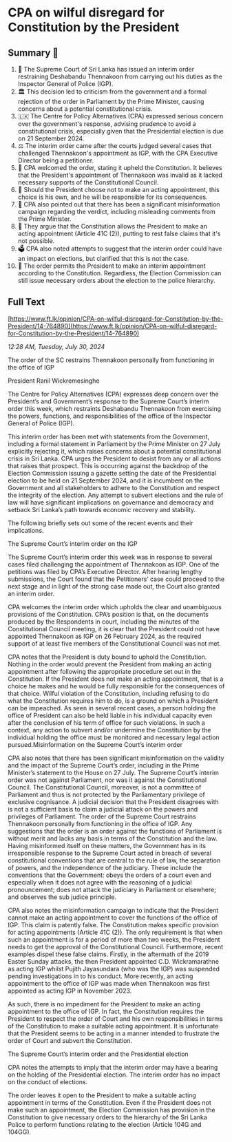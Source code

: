 # CPA on wilful disregard for Constitution by the President

## Summary 🤖

1. 🚫 The Supreme Court of Sri Lanka has issued an interim order restraining Deshabandu Thennakoon from carrying out his duties as the Inspector General of Police (IGP).
2. 🏛️ This decision led to criticism from the government and a formal rejection of the order in Parliament by the Prime Minister, causing concerns about a potential constitutional crisis. 
3. 🇱🇰 The Centre for Policy Alternatives (CPA) expressed serious concern over the government's response, advising prudence to avoid a constitutional crisis, especially given that the Presidential election is due on 21 September 2024.
4. ⚖️ The interim order came after the courts judged several cases that challenged Thennakoon's appointment as IGP, with the CPA Executive Director being a petitioner.
5. 📜 CPA welcomed the order, stating it upheld the Constitution. It believes that the President's appointment of Thennakoon was invalid as it lacked necessary supports of the Constitutional Council.
6. 👤 Should the President choose not to make an acting appointment, this choice is his own, and he will be responsible for its consequences.
7. 📰 CPA also pointed out that there has been a significant misinformation campaign regarding the verdict, including misleading comments from the Prime Minister.
8. 📝 They argue that the Constitution allows the President to make an acting appointment (Article 41C (2)), putting to rest false claims that it's not possible.
9. 🗳️ CPA also noted attempts to suggest that the interim order could have an impact on elections, but clarified that this is not the case.
10. 🚨 The order permits the President to make an interim appointment according to the Constitution. Regardless, the Election Commission can still issue necessary orders about the election to the police hierarchy.

## Full Text

[https://www.ft.lk/opinion/CPA-on-wilful-disregard-for-Constitution-by-the-President/14-764890](https://www.ft.lk/opinion/CPA-on-wilful-disregard-for-Constitution-by-the-President/14-764890)

*12:28 AM, Tuesday, July 30, 2024*

The order of the SC restrains Thennakoon personally from functioning in the office of IGP

President Ranil Wickremesinghe

The Centre for Policy Alternatives (CPA) expresses deep concern over the President’s and Government’s response to the Supreme Court’s interim order this week, which restraints Deshabandu Thennakoon from exercising the powers, functions, and responsibilities of the office of the Inspector General of Police (IGP).

This interim order has been met with statements from the Government, including a formal statement in Parliament by the Prime Minister on 27 July explicitly rejecting it, which raises concerns about a potential constitutional crisis in Sri Lanka. CPA urges the President to desist from any or all actions that raises that prospect. This is occurring against the backdrop of the Election Commission issuing a gazette setting the date of the Presidential election to be held on 21 September 2024, and it is incumbent on the Government and all stakeholders to adhere to the Constitution and respect the integrity of the election. Any attempt to subvert elections and the rule of law will have significant implications on governance and democracy and setback Sri Lanka’s path towards economic recovery and stability.

The following briefly sets out some of the recent events and their implications.

The Supreme Court’s interim order on the IGP

The Supreme Court’s interim order this week was in response to several cases filed challenging the appointment of Thennakoon as IGP. One of the petitions was filed by CPA’s Executive Director. After hearing lengthy submissions, the Court found that the Petitioners’ case could proceed to the next stage and in light of the strong case made out, the Court also granted an interim order.

CPA welcomes the interim order which upholds the clear and unambiguous provisions of the Constitution. CPA’s position is that, on the documents produced by the Respondents in court, including the minutes of the Constitutional Council meeting, it is clear that the President could not have appointed Thennakoon as IGP on 26 February 2024, as the required support of at least five members of the Constitutional Council was not met.

CPA notes that the President is duty bound to uphold the Constitution. Nothing in the order would prevent the President from making an acting appointment after following the appropriate procedure set out in the Constitution. If the President does not make an acting appointment, that is a choice he makes and he would be fully responsible for the consequences of that choice. Wilful violation of the Constitution, including refusing to do what the Constitution requires him to do, is a ground on which a President can be impeached. As seen in several recent cases, a person holding the office of President can also be held liable in his individual capacity even after the conclusion of his term of office for such violations. In such a context, any action to subvert and/or undermine the Constitution by the individual holding the office must be monitored and necessary legal action pursued.Misinformation on the Supreme Court’s interim order

CPA also notes that there has been significant misinformation on the validity and the impact of the Supreme Court’s order, including in the Prime Minister’s statement to the House on 27 July. The Supreme Court’s interim order was not against Parliament, nor was it against the Constitutional Council. The Constitutional Council, moreover, is not a committee of Parliament and thus is not protected by the Parliamentary privilege of exclusive cognisance. A judicial decision that the President disagrees with is not a sufficient basis to claim a judicial attack on the powers and privileges of Parliament. The order of the Supreme Court restrains Thennakoon personally from functioning in the office of IGP. Any suggestions that the order is an order against the functions of Parliament is without merit and lacks any basis in terms of the Constitution and the law. Having misinformed itself on these matters, the Government has in its irresponsible response to the Supreme Court acted in breach of several constitutional conventions that are central to the rule of law, the separation of powers, and the independence of the judiciary. These include the conventions that the Government: obeys the orders of a court even and especially when it does not agree with the reasoning of a judicial pronouncement; does not attack the judiciary in Parliament or elsewhere; and observes the sub judice principle.

CPA also notes the misinformation campaign to indicate that the President cannot make an acting appointment to cover the functions of the office of IGP. This claim is patently false. The Constitution makes specific provision for acting appointments (Article 41C (2)). The only requirement is that when such an appointment is for a period of more than two weeks, the President needs to get the approval of the Constitutional Council. Furthermore, recent examples dispel these false claims. Firstly, in the aftermath of the 2019 Easter Sunday attacks, the then President appointed C.D. Wickramarathne as acting IGP whilst Pujith Jayasundara (who was the IGP) was suspended pending investigations in to his conduct. More recently, an acting appointment to the office of IGP was made when Thennakoon was first appointed as acting IGP in November 2023.

As such, there is no impediment for the President to make an acting appointment to the office of IGP. In fact, the Constitution requires the President to respect the order of Court and his own responsibilities in terms of the Constitution to make a suitable acting appointment. It is unfortunate that the President seems to be acting in a manner intended to frustrate the order of Court and subvert the Constitution.

The Supreme Court’s interim order and the Presidential election

CPA notes the attempts to imply that the interim order may have a bearing on the holding of the Presidential election. The interim order has no impact on the conduct of elections.

The order leaves it open to the President to make a suitable acting appointment in terms of the Constitution. Even if the President does not make such an appointment, the Election Commission has provision in the Constitution to give necessary orders to the hierarchy of the Sri Lanka Police to perform functions relating to the election (Article 104G and 104GG).

